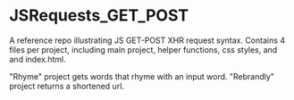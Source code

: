# JSRequests_GET_POST
A reference repo illustrating JS GET-POST XHR request syntax. 
Contains 4 files per project, including main project, helper functions, css styles, and and index.html.

"Rhyme" project gets words that rhyme with an input word.
"Rebrandly" project returns a shortened url.

